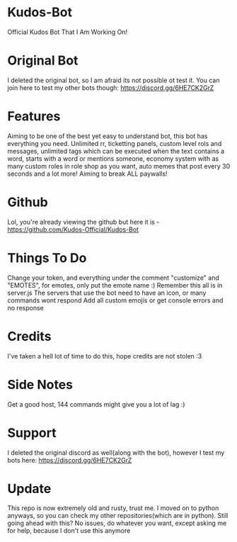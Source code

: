 # Kudos-Bot
Official Kudos Bot That I Am Working On!
# Original Bot
I deleted the original bot, so I am afraid its not possible ot test it. You can join here to test my other bots though: https://discord.gg/6HE7CK2GrZ
# Features
Aiming to be one of the best yet easy to understand bot, this bot has everything you need. Unlimited rr, ticketting panels, custom level rols and messages, unlimited tags which can be executed when the text contains a word, starts with a word or mentions someone, economy system with as many custom roles in role shop as you want, auto memes that post every 30 seconds and a lot more! Aiming to break ALL paywalls!
# Github
Lol, you're already viewing the github but here it is - https://github.com/Kudos-Official/Kudos-Bot
# Things To Do
Change your token, and everything under the comment "customize" and "EMOTES", for emotes, only put the emote name :)
Remember this all is in server.js
The servers that use the bot need to have an icon, or many commands wont respond
Add all custom emojis or get console errors and no response
# Credits
I've taken a hell lot of time to do this, hope credits are not stolen :3 
# Side Notes
Get a good host, 144 commands might give you a lot of lag :)
# Support
I deleted the original discord as well(along with the bot), however I test my bots here: https://discord.gg/6HE7CK2GrZ
# Update
This repo is now extremely old and rusty, trust me. I moved on to python anyways, so you can check my other repositories(which are in python). Still going ahead with this? No issues, do whatever you want, except asking me for help, because I don't use this anymore 
